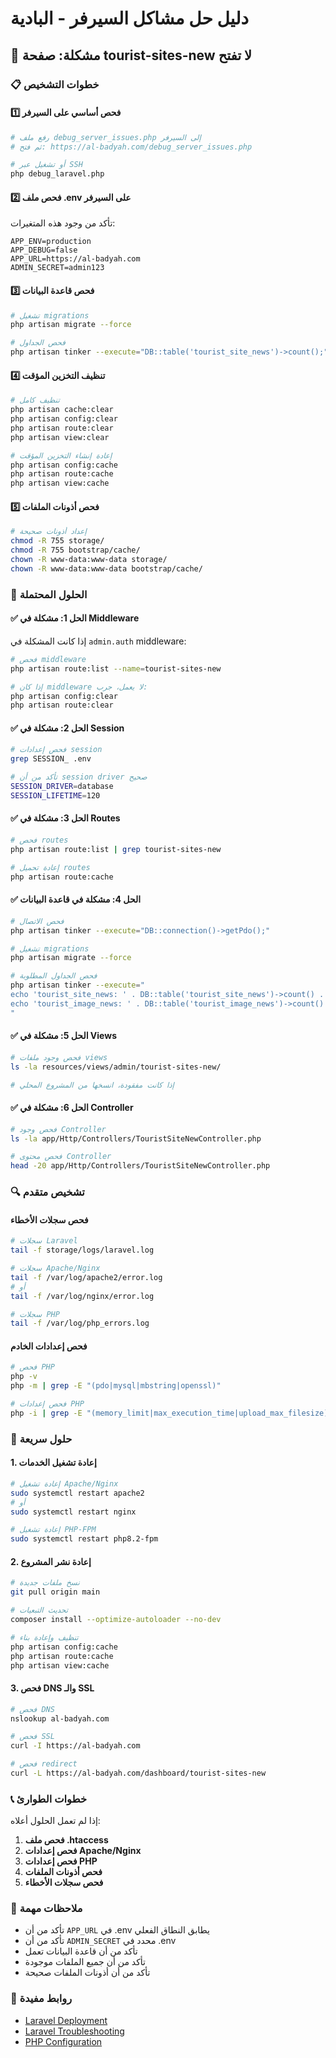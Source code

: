 # دليل حل مشاكل السيرفر - البادية

## 🚨 مشكلة: صفحة tourist-sites-new لا تفتح

### 📋 خطوات التشخيص

#### 1️⃣ **فحص أساسي على السيرفر**

```bash
# رفع ملف debug_server_issues.php إلى السيرفر
# ثم فتح: https://al-badyah.com/debug_server_issues.php

# أو تشغيل عبر SSH
php debug_laravel.php
```

#### 2️⃣ **فحص ملف .env على السيرفر**

تأكد من وجود هذه المتغيرات:
```env
APP_ENV=production
APP_DEBUG=false
APP_URL=https://al-badyah.com
ADMIN_SECRET=admin123
```

#### 3️⃣ **فحص قاعدة البيانات**

```bash
# تشغيل migrations
php artisan migrate --force

# فحص الجداول
php artisan tinker --execute="DB::table('tourist_site_news')->count();"
```

#### 4️⃣ **تنظيف التخزين المؤقت**

```bash
# تنظيف كامل
php artisan cache:clear
php artisan config:clear
php artisan route:clear
php artisan view:clear

# إعادة إنشاء التخزين المؤقت
php artisan config:cache
php artisan route:cache
php artisan view:cache
```

#### 5️⃣ **فحص أذونات الملفات**

```bash
# إعداد أذونات صحيحة
chmod -R 755 storage/
chmod -R 755 bootstrap/cache/
chown -R www-data:www-data storage/
chown -R www-data:www-data bootstrap/cache/
```

### 🔧 الحلول المحتملة

#### ✅ **الحل 1: مشكلة في Middleware**

إذا كانت المشكلة في `admin.auth` middleware:

```bash
# فحص middleware
php artisan route:list --name=tourist-sites-new

# إذا كان middleware لا يعمل، جرب:
php artisan config:clear
php artisan route:clear
```

#### ✅ **الحل 2: مشكلة في Session**

```bash
# فحص إعدادات session
grep SESSION_ .env

# تأكد من أن session driver صحيح
SESSION_DRIVER=database
SESSION_LIFETIME=120
```

#### ✅ **الحل 3: مشكلة في Routes**

```bash
# فحص routes
php artisan route:list | grep tourist-sites-new

# إعادة تحميل routes
php artisan route:cache
```

#### ✅ **الحل 4: مشكلة في قاعدة البيانات**

```bash
# فحص الاتصال
php artisan tinker --execute="DB::connection()->getPdo();"

# تشغيل migrations
php artisan migrate --force

# فحص الجداول المطلوبة
php artisan tinker --execute="
echo 'tourist_site_news: ' . DB::table('tourist_site_news')->count() . PHP_EOL;
echo 'tourist_image_news: ' . DB::table('tourist_image_news')->count() . PHP_EOL;
"
```

#### ✅ **الحل 5: مشكلة في Views**

```bash
# فحص وجود ملفات views
ls -la resources/views/admin/tourist-sites-new/

# إذا كانت مفقودة، انسخها من المشروع المحلي
```

#### ✅ **الحل 6: مشكلة في Controller**

```bash
# فحص وجود Controller
ls -la app/Http/Controllers/TouristSiteNewController.php

# فحص محتوى Controller
head -20 app/Http/Controllers/TouristSiteNewController.php
```

### 🔍 تشخيص متقدم

#### **فحص سجلات الأخطاء**

```bash
# سجلات Laravel
tail -f storage/logs/laravel.log

# سجلات Apache/Nginx
tail -f /var/log/apache2/error.log
# أو
tail -f /var/log/nginx/error.log

# سجلات PHP
tail -f /var/log/php_errors.log
```

#### **فحص إعدادات الخادم**

```bash
# فحص PHP
php -v
php -m | grep -E "(pdo|mysql|mbstring|openssl)"

# فحص إعدادات PHP
php -i | grep -E "(memory_limit|max_execution_time|upload_max_filesize)"
```

### 🚀 حلول سريعة

#### **1. إعادة تشغيل الخدمات**

```bash
# إعادة تشغيل Apache/Nginx
sudo systemctl restart apache2
# أو
sudo systemctl restart nginx

# إعادة تشغيل PHP-FPM
sudo systemctl restart php8.2-fpm
```

#### **2. إعادة نشر المشروع**

```bash
# نسخ ملفات جديدة
git pull origin main

# تحديث التبعيات
composer install --optimize-autoloader --no-dev

# تنظيف وإعادة بناء
php artisan config:cache
php artisan route:cache
php artisan view:cache
```

#### **3. فحص DNS والـ SSL**

```bash
# فحص DNS
nslookup al-badyah.com

# فحص SSL
curl -I https://al-badyah.com

# فحص redirect
curl -L https://al-badyah.com/dashboard/tourist-sites-new
```

### 📞 خطوات الطوارئ

إذا لم تعمل الحلول أعلاه:

1. **فحص ملف .htaccess**
2. **فحص إعدادات Apache/Nginx**
3. **فحص إعدادات PHP**
4. **فحص أذونات الملفات**
5. **فحص سجلات الأخطاء**

### 📝 ملاحظات مهمة

- تأكد من أن `APP_URL` في .env يطابق النطاق الفعلي
- تأكد من أن `ADMIN_SECRET` محدد في .env
- تأكد من أن قاعدة البيانات تعمل
- تأكد من أن جميع الملفات موجودة
- تأكد من أن أذونات الملفات صحيحة

### 🔗 روابط مفيدة

- [Laravel Deployment](https://laravel.com/docs/deployment)
- [Laravel Troubleshooting](https://laravel.com/docs/troubleshooting)
- [PHP Configuration](https://www.php.net/manual/en/configuration.php)
